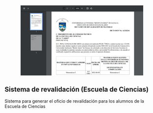 <p align="center"><a href="https://laravel.com" target="_blank"><img src="https://github.com/alanarmandochavezcruz/revalidacion/blob/main/public/images/img3.jpg" width="400" alt="Laravel Logo"></a></p>


## Sistema de revalidación (Escuela de Ciencias)

Sistema para generar el oficio de revalidación para los alumnos de la Escuela de Ciencias

